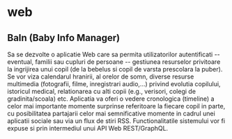 # web

## BaIn (Baby Info Manager)

Sa se dezvolte o aplicatie Web care sa permita utilizatorilor autentificati -- eventual,
familii sau cupluri de persoane -- gestiunea resurselor privitoare la ingrijirea unui copil 
(de la bebelus si copil de varsta prescolara la puber). Se vor viza calendarul hranirii, al orelor de somn, 
diverse resurse multimedia (fotografii, filme, inregistrari audio,...) privind evolutia copilului, istoricul medical, 
relationarea cu alti copii (e.g., verisori, colegi de gradinita/scoala) etc. Aplicatia va oferi o vedere cronologica (timeline) 
a celor mai importante momente surprinse referitoare la fiecare copil in parte, cu posibilitatea partajarii celor mai semnificative 
momente in cadrul unei aplicatii sociale sau via un flux de stiri RSS. Functionalitatile sistemului vor fi expuse si prin 
intermediul unui API Web REST/GraphQL. 
